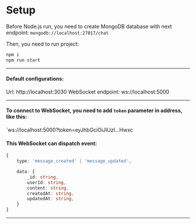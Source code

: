 # Setup

Before Node.js run, you need to create MongoDB database with next endpoint:
```mongodb://localhost:27017/chat```

Then, you need to run project:

```bash
npm i
npm run start
```

---

#### Default configurations:

Url: http://localhost:3030
WebSocket endpoint: ws://localhost:5000

---

#### To connect to WebSocket, you need to add `token` parameter in address, like this:
`ws://localhost:5000?token=eyJhbGciOiJIUzI...Hwxc


#### This WebSocket can dispatch event:
```typescript
{
    type: 'message_created' | 'message_updated',

    data: {
        _id: string,
        userId: string,
        content: string,
        createdAt: string,
        updatedAt: string,
    }
}
```

---